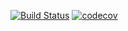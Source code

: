 [![Build Status](https://travis-ci.org/forrestzhang/bagatelle.svg?branch=master)](https://travis-ci.org/forrestzhang/bagatelle) [![codecov](https://codecov.io/gh/forrestzhang/bagatelle/branch/master/graph/badge.svg)](https://codecov.io/gh/forrestzhang/bagatelle)
